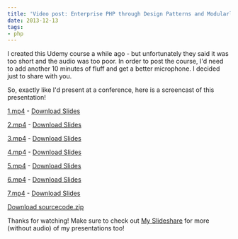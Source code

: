 ```yaml
---
title: 'Video post: Enterprise PHP through Design Patterns and Modularlization'
date: 2013-12-13
tags:
- php
---
```

I created this Udemy course a while ago - but unfortunately they said it was too short and the audio was too poor.  In order to post the course, I'd need to add another 10 minutes of fluff and get a better microphone.  I decided just to share with you.

<!--more-->

So, exactly like I'd present at a conference, here is a screencast of this presentation!

[1.mp4](/uploads/2013/1.mp4) -
[Download Slides](/uploads/2013/1.pdf)

[2.mp4](/uploads/2013/2.mp4) - 
[Download Slides](/uploads/2013/2.pdf)

[3.mp4](/uploads/2013/3.mp4) -
[Download Slides](/uploads/2013/3.pdf)

[4.mp4](/uploads/2013/4.mp4) -
[Download Slides](/uploads/2013/4.pdf)

[5.mp4](/uploads/2013/5.mp4) -
[Download Slides](/uploads/2013/5.pdf)

[6.mp4](/uploads/2013/6.mp4) -
[Download Slides](/uploads/2013/6.pdf)

[7.mp4](/uploads/2013/7.mp4) -
[Download Slides](/uploads/2013/7.pdf)

[Download sourcecode.zip](/uploads/2013/sourcecode.zip)

Thanks for watching!  Make sure to check out [My Slideshare](http://slideshare.com/aaronsaray) for more (without audio) of my presentations too!
